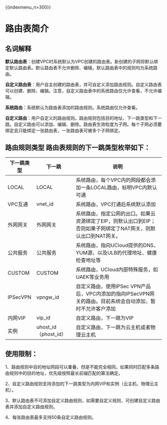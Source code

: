 {{indexmenu_n>300}}

# 路由表简介

## 名词解释
**默认路由表**：创建VPC时系统默认为VPC创建的路由表。新创建的子网将默认绑定默认路由表。默认路由表不允许删除、编辑，默认路由表中的规则均为系统路由。

**自定义路由表**：用户自主创建的路由表，并可自定义添加路由规则。自定义路由表可以创建、删除、编辑。注意，自定义路由表中的系统路由仅允许查看，不允许编辑。

**系统路由**：系统默认为路由表添加的路由规则。系统路由仅允许查看。

**自定义路由**：用户自定义的路由规则。路由规则包括目的地址、下一跳类型和下一跳。自定义路由可以添加、编辑、删除。路由表生效粒度为子网。每个子网必须要绑定且只能绑定一张路由表，一张路由表可被多个子网绑定。


## 路由规则类型 路由表规则的下一跳类型枚举如下：

| 下一跳类型    | 下一跳                      | 说明                                                              |
| -------- | ------------------------ | --------------------------------------------------------------- |
| LOCAL    | LOCAL                    | 系统路由，每个VPC内的网段都会添加一条LOCAL路由，标明VPC内默认可通                          |
| VPC互通    | vnet_id               | 系统路由，VPC打通后系统默认添加                                               |
| 外网网关     | 外网网关                     | 系统路由，指定公网的出口。如果云资源绑定了EIP，则默认出口到EIP；否则如果子网绑定了NAT网关，则默认出口到NAT网关。  |
| 公共服务     | 公共服务                     | 系统路由，指向UCloud提供的DNS、YUM源，以及ULB的代理地址、健康检查地址等                     |
| CUSTOM   | CUSTOM                   | 系统路由，UCloud内部特殊服务，如UAEK等业务用                                     |
| IPSecVPN | vpngw_id              | 自定义路由，使用IPSec VPN产品后，VPC内添加的指向IPSecVPN网关的路由。目前系统会自动添加，暂时不允许客户添加 |
| 内网VIP    | vip_id                | 自定义路由，下一跳为VIP                                                   |
| 实例       | uhost_id（phost_id） | 自定义路由，下一跳为云主机或者物理云主机                                            |

## 使用限制：

1、路由规则中目的地址网段可以重叠，但是不能完全相同。如果同时匹配多条路由规则中的目的地址，优先级按照最长前缀匹配的算法确定。 

2、自定义路由规则支持添加的下一跳类型为内网VIP和实例（云主机、物理云主机）。

3、默认路由表不可添加自定义路由规则，如需要自定义规则，可创建自定义路由表并添加自定义路由规则。

4、每张路由表最多支持50条自定义路由规则。
